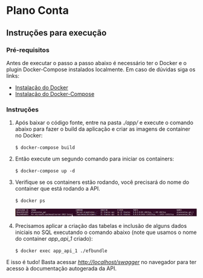 
# Plano Conta

## Instruções para execução

### Pré-requisitos

Antes de executar o passo a passo abaixo é necessário ter o Docker e o plugin Docker-Compose instalados localmente. Em caso de dúvidas siga os links:
- [Instalação do Docker](https://docs.docker.com/get-docker/)
- [Instalação do Docker-Compose](https://docs.docker.com/compose/install/)

### Instruções

1. Após baixar o código fonte, entre na pasta *./app/* e execute o comando abaixo para fazer o build da aplicação e criar as imagens de container no Docker:

    `$ docker-compose build`

1. Então execute um segundo comando para iniciar os containers:
    
    `$ docker-compose up -d`

1. Verifique se os containers estão rodando, você precisará do nome do container que está rodando a API.

    `$ docker ps`

    ![Saída do commando docker ps](./app/assets/docker_ps_result.png)

1. Precisamos aplicar a criação das tabelas e inclusão de alguns dados iniciais no SQL executando o comando abaixo (note que usamos o nome do container *app_api_1* criado):
    
    `$ docker exec app_api_1 ./efbundle`

E isso é tudo! Basta acessar [*http://localhost/swagger*](http://localhost/swagger) no navegador para ter acesso à documentação autogerada da API.